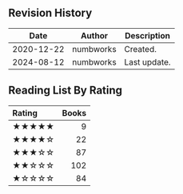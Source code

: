 ## Revision History

|Date|Author|Description|
|---|---|---|
|2020-12-22|numbworks|Created.|
|2024-08-12|numbworks|Last update.|

## Reading List By Rating

| Rating   |   Books |
|:---------|--------:|
| ★★★★★    |       9 |
| ★★★★☆    |      22 |
| ★★★☆☆    |      87 |
| ★★☆☆☆    |     102 |
| ★☆☆☆☆    |      84 |
